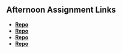 ## Afternoon Assignment Links

* **[Repo](https://github.com/maxpete121/<ASSIGNMENT_REPO>)**
* **[Repo](https://github.com/maxpete121/<ASSIGNMENT_REPO>)**
* **[Repo](https://github.com/maxpete121/<ASSIGNMENT_REPO>)**
* **[Repo](https://github.com/maxpete121/<ASSIGNMENT_REPO>)**
